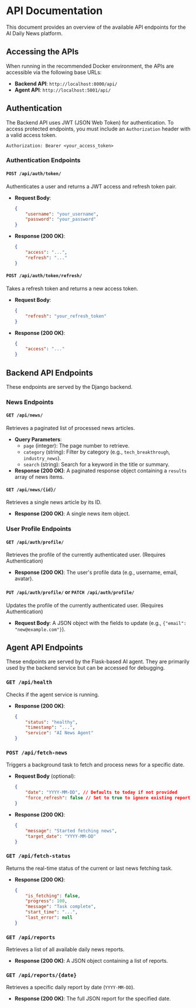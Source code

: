 # API Documentation

This document provides an overview of the available API endpoints for the AI Daily News platform.

## Accessing the APIs

When running in the recommended Docker environment, the APIs are accessible via the following base URLs:

-   **Backend API**: `http://localhost:8000/api/`
-   **Agent API**: `http://localhost:5001/api/`

## Authentication

The Backend API uses JWT (JSON Web Token) for authentication. To access protected endpoints, you must include an `Authorization` header with a valid access token.

`Authorization: Bearer <your_access_token>`

### Authentication Endpoints

#### `POST /api/auth/token/`

Authenticates a user and returns a JWT access and refresh token pair.

-   **Request Body**:
    ```json
    {
        "username": "your_username",
        "password": "your_password"
    }
    ```
-   **Response (200 OK)**:
    ```json
    {
        "access": "...",
        "refresh": "..."
    }
    ```

#### `POST /api/auth/token/refresh/`

Takes a refresh token and returns a new access token.

-   **Request Body**:
    ```json
    {
        "refresh": "your_refresh_token"
    }
    ```
-   **Response (200 OK)**:
    ```json
    {
        "access": "..."
    }
    ```

## Backend API Endpoints

These endpoints are served by the Django backend.

### News Endpoints

#### `GET /api/news/`

Retrieves a paginated list of processed news articles.

-   **Query Parameters**:
    -   `page` (integer): The page number to retrieve.
    -   `category` (string): Filter by category (e.g., `tech_breakthrough`, `industry_news`).
    -   `search` (string): Search for a keyword in the title or summary.
-   **Response (200 OK)**: A paginated response object containing a `results` array of news items.

#### `GET /api/news/{id}/`

Retrieves a single news article by its ID.

-   **Response (200 OK)**: A single news item object.

### User Profile Endpoints

#### `GET /api/auth/profile/`

Retrieves the profile of the currently authenticated user. (Requires Authentication)

-   **Response (200 OK)**: The user's profile data (e.g., username, email, avatar).

#### `PUT /api/auth/profile/` or `PATCH /api/auth/profile/`

Updates the profile of the currently authenticated user. (Requires Authentication)

-   **Request Body**: A JSON object with the fields to update (e.g., `{"email": "new@example.com"}`).

## Agent API Endpoints

These endpoints are served by the Flask-based AI agent. They are primarily used by the backend service but can be accessed for debugging.

### `GET /api/health`

Checks if the agent service is running.

-   **Response (200 OK)**:
    ```json
    {
        "status": "healthy",
        "timestamp": "...",
        "service": "AI News Agent"
    }
    ```

### `POST /api/fetch-news`

Triggers a background task to fetch and process news for a specific date.

-   **Request Body** (optional):
    ```json
    {
        "date": "YYYY-MM-DD", // Defaults to today if not provided
        "force_refresh": false // Set to true to ignore existing reports
    }
    ```
-   **Response (200 OK)**:
    ```json
    {
        "message": "Started fetching news",
        "target_date": "YYYY-MM-DD"
    }
    ```

### `GET /api/fetch-status`

Returns the real-time status of the current or last news fetching task.

-   **Response (200 OK)**:
    ```json
    {
        "is_fetching": false,
        "progress": 100,
        "message": "Task complete",
        "start_time": "...",
        "last_error": null
    }
    ```

### `GET /api/reports`

Retrieves a list of all available daily news reports.

-   **Response (200 OK)**: A JSON object containing a list of reports.

### `GET /api/reports/{date}`

Retrieves a specific daily report by date (`YYYY-MM-DD`).

-   **Response (200 OK)**: The full JSON report for the specified date.